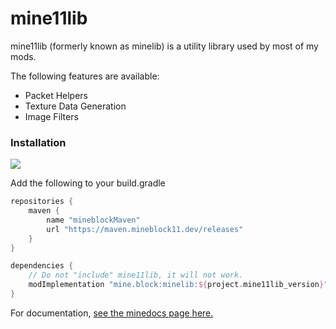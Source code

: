 # mine11lib

mine11lib (formerly known as minelib) is a utility library used by most of my mods.

The following features are available:

- Packet Helpers
- Texture Data Generation
- Image Filters

### Installation

![](https://maven.mineblock11.dev/api/badge/latest/releases/mine/block/mine11lib/?color=8c3e39&name=Latest%20Maven)

Add the following to your build.gradle

```groovy
repositories {
    maven {
        name "mineblockMaven"
        url "https://maven.mineblock11.dev/releases"
    }
}

dependencies {
    // Do not "include" mine11lib, it will not work.
    modImplementation "mine.block:minelib:${project.mine11lib_version}"
}
```

For documentation, [see the minedocs page here.](https://docs.mineblock11.dev/documentation/mine11lib/)
